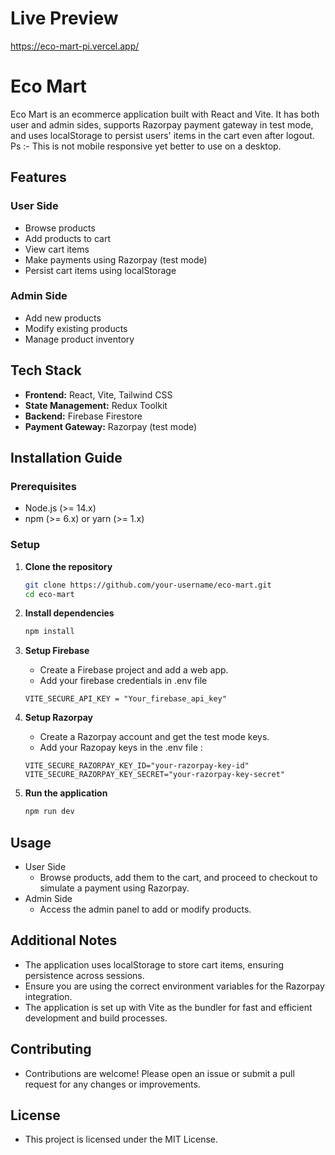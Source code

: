 # Live Preview
https://eco-mart-pi.vercel.app/

# Eco Mart

Eco Mart is an ecommerce application built with React and Vite. It has both user and admin sides, supports Razorpay payment gateway in test mode, and uses localStorage to persist users' items in the cart even after logout. Ps :- This is not mobile responsive yet better to use on a desktop.

## Features

### User Side
- Browse products
- Add products to cart
- View cart items
- Make payments using Razorpay (test mode)
- Persist cart items using localStorage

### Admin Side
- Add new products
- Modify existing products
- Manage product inventory

## Tech Stack
- **Frontend:** React, Vite, Tailwind CSS
- **State Management:** Redux Toolkit
- **Backend:** Firebase Firestore
- **Payment Gateway:** Razorpay (test mode)

## Installation Guide

### Prerequisites

- Node.js (>= 14.x)
- npm (>= 6.x) or yarn (>= 1.x)

### Setup

1. **Clone the repository**

   ```bash
   git clone https://github.com/your-username/eco-mart.git
   cd eco-mart

2. **Install dependencies**
    ```bash
    npm install

3. **Setup Firebase**
    - Create a Firebase project and add a web app.
    - Add your firebase credentials in .env file 
    ```
    VITE_SECURE_API_KEY = "Your_firebase_api_key"
    ```

4. **Setup Razorpay**
    - Create a Razorpay account and get the test mode keys.
    - Add your Razopay keys in the .env file :
    ```
    VITE_SECURE_RAZORPAY_KEY_ID="your-razorpay-key-id"
    VITE_SECURE_RAZORPAY_KEY_SECRET="your-razorpay-key-secret"
    ```

5. **Run the application**
    ```bash
    npm run dev

## Usage
- User Side
    - Browse products, add them to the cart, and proceed to checkout to simulate a payment using Razorpay.
- Admin Side
    - Access the admin panel to add or modify products.


## Additional Notes
- The application uses localStorage to store cart items, ensuring persistence across sessions.
- Ensure you are using the correct environment variables for the Razorpay integration.
- The application is set up with Vite as the bundler for fast and efficient development and build processes.


## Contributing
- Contributions are welcome! Please open an issue or submit a pull request for any changes or improvements.


## License
- This project is licensed under the MIT License.





